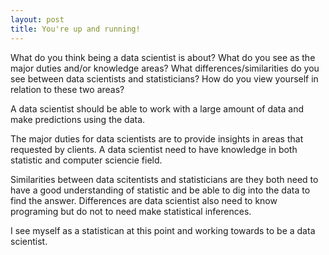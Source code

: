 ```yaml
---
layout: post
title: You're up and running!
---
```

What do you think being a data scientist is about?  What do you see as the major duties and/or knowledge areas?  What differences/similarities do you see between data scientists and statisticians?  How do you view yourself in relation to these two areas?

A data scientist should be able to work with a large amount of data and make predictions using the data. 

The major duties for data scientists are to provide insights in areas that requested by clients. A data scientist need to have knowledge in both statistic and computer sciencie field.

Similarities between data scitentists and statisticians are they both need to have a good understanding of statistic and be able to dig into the data to find the answer. Differences are data scientist also need to know programing but do not to need make statistical inferences.

I see myself as a statistican at this point and working towards to be a data scientist. 
